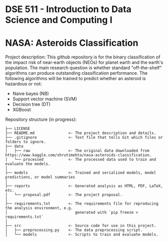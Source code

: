 # DSE 511 - Introduction to Data Science and Computing I
# NASA: Asteroids Classification

Project description:
This github repository is for the binary classification of the impact risk of near-earth objects (NEOs) for planet earth and the earth's population. The main research question is whether standard "off-the-shelf" algorithms can produce outstanding classification performance. The following algorithms will be trained to predict whether an asteroid is hazardous or not:
- Naive bayes (NB)
- Support vector machine (SVM)
- Decision tree (DT)
- XGBoost

Repository structure (in progress):
```
├── LICENSE
├── README.md               <- The project description and details.
├── .gitignore              <- Text file that tells Git which files or folders to ignore.
├── data
│   ├── raw                 <- The original data downloaded from https://www.kaggle.com/shrutimehta/nasa-asteroids-classification.
│   └── processed           <- The processed data used to train and evaluate the models.
│
├── models                  <- Trained and serialized models, model predictions, or model summaries
│
├── reports                 <- Generated analysis as HTML, PDF, LaTeX, etc.
│   └── proposal.pdf        <- The project proposal.
│
├── requirements.txt        <- The requirements file for reproducing the analysis environment, e.g.
│                              generated with `pip freeze > requirements.txt`
│
├── src                     <- Source code for use in this project.
│   ├── preprocessing.py    <- The data preprocessing script.
│   └── models              <- Scripts to train and evaluate models.
```
